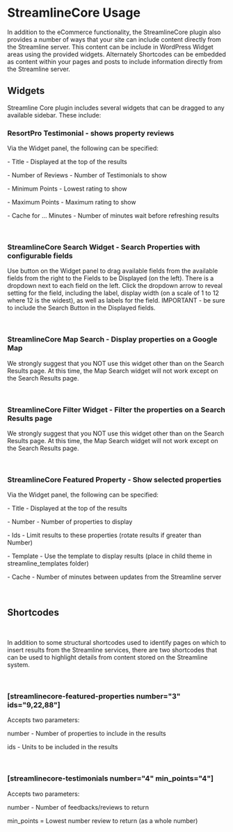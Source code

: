 StreamlineCore Usage
====================

In addition to the eCommerce functionality, the StreamlineCore plugin also
provides a number of ways that your site can include content directly from the
Streamline server. This content can be include in WordPress Widget areas using
the provided widgets. Alternately Shortcodes can be embedded as content within
your pages and posts to include information directly from the Streamline server.

Widgets
-------

Streamline Core plugin includes several widgets that can be dragged to any
available sidebar. These include:

### ResortPro Testimonial - shows property reviews

Via the Widget panel, the following can be specified:

\- Title - Displayed at the top of the results

\- Number of Reviews - Number of Testimonials to show

\- Minimum Points - Lowest rating to show

\- Maximum Points - Maximum rating to show

\- Cache for ... Minutes - Number of minutes wait before refreshing results

 

### StreamlineCore Search Widget - Search Properties with configurable fields

Use button on the Widget panel to drag available fields from the available
fields from the right to the Fields to be Displayed (on the left). There is a
dropdown next to each field on the left. Click the dropdown arrow to reveal
setting for the field, including the label, display width (on a scale of 1 to 12
where 12 is the widest), as well as labels for the field. IMPORTANT - be sure to
include the Search Button in the Displayed fields.

 

### StreamlineCore Map Search - Display properties on a Google Map

We strongly suggest that you NOT use this widget other than on the Search
Results page. At this time, the Map Search widget will not work except on the
Search Results page.

 

### StreamlineCore Filter Widget - Filter the properties on a Search Results page

We strongly suggest that you NOT use this widget other than on the Search
Results page. At this time, the Map Search widget will not work except on the
Search Results page.

 

### StreamlineCore Featured Property - Show selected properties

Via the Widget panel, the following can be specified:

\- Title - Displayed at the top of the results

\- Number - Number of properties to display

\- Ids - Limit results to these properties (rotate results if greater than
Number)

\- Template - Use the template to display results (place in child theme in
streamline\_templates folder)

\- Cache - Number of minutes between updates from the Streamline server

 

Shortcodes
----------

 

In addition to some structural shortcodes used to identify pages on which to
insert results from the Streamline services, there are two shortcodes that can
be used to highlight details from content stored on the Streamline system.

 

### [streamlinecore-featured-properties number="3" ids="9,22,88"]

Accepts two parameters:

number - Number of properties to include in the results

ids - Units to be included in the results

 

### [streamlinecore-testimonials number="4" min\_points="4"]

Accepts two parameters:

number - Number of feedbacks/reviews to return

min\_points = Lowest number review to return (as a whole number)
